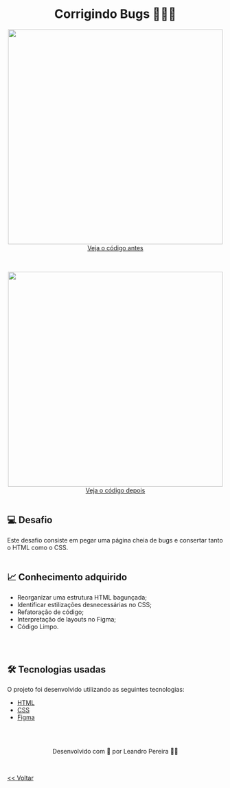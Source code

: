 <h1 align="center">Corrigindo Bugs 🧑🏾‍💻</h1>



<div align="center" style="margin-bottom: 30px">
    <img src="./demonstracao_antes.png" style="width:500px;"> <br>  
    <a href="https://github.com/OLeandroPereira/Explorer/tree/main/level02/stage02/desafios/desafio01_corrigindo_bugs/antes"> Veja o código antes</a>
</div>

<br>

<div align="center">
    <img src="./demonstracao_depois.png" style="width:500px;"> <br>   
    <a href="https://github.com/OLeandroPereira/Explorer/tree/main/level02/stage02/desafios/desafio01_corrigindo_bugs/depois"> Veja o código depois</a>
</div>


<br>

<h2> 💻 Desafio </h2>
Este desafio consiste em pegar uma página cheia de bugs e consertar tanto o HTML como o CSS.

<br>
<br>

<h2> 📈 Conhecimento adquirido </h2>

* Reorganizar uma estrutura HTML bagunçada;
* Identificar estilizações desnecessárias no CSS;
* Refatoração de código;
* Interpretação de layouts no Figma;
* Código Limpo.

<br>
<br>

<h2> 🛠 Tecnologias usadas </h2>

O projeto foi desenvolvido utilizando as seguintes tecnologias:

- [HTML](https://www.w3schools.com/html/)
- [CSS](https://www.w3schools.com/css/default.asp)
- [Figma](https://www.figma.com/design/)

<br>
<br>

<p align="center"> Desenvolvido com 💜 por Leandro Pereira ✌🏽 <p>

<br>

<a href="../../README.md"><< Voltar</a>
